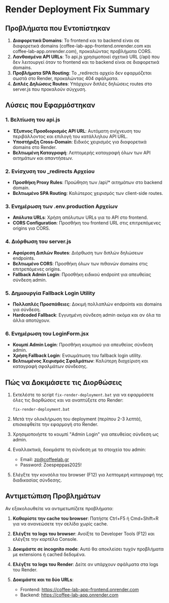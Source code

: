 # Render Deployment Fix Summary

## Προβλήματα που Εντοπίστηκαν

1. **Διαφορετικά Domains**: Το frontend και το backend είναι σε διαφορετικά domains (coffee-lab-app-frontend.onrender.com και coffee-lab-app.onrender.com), προκαλώντας προβλήματα CORS.
2. **Λανθασμένα API URLs**: Το api.js χρησιμοποιεί σχετικό URL (/api) που δεν λειτουργεί όταν το frontend και το backend είναι σε διαφορετικά domains.
3. **Προβλήματα SPA Routing**: Το _redirects αρχείο δεν εφαρμόζεται σωστά στο Render, προκαλώντας 404 σφάλματα.
4. **Διπλές Δηλώσεις Routes**: Υπάρχουν διπλές δηλώσεις routes στο server.js που προκαλούν σύγχυση.

## Λύσεις που Εφαρμόστηκαν

### 1. Βελτίωση του api.js

- **Έξυπνος Προσδιορισμός API URL**: Αυτόματη ανίχνευση του περιβάλλοντος και επιλογή του κατάλληλου API URL.
- **Υποστήριξη Cross-Domain**: Ειδικός χειρισμός για διαφορετικά domains στο Render.
- **Βελτιωμένη Καταγραφή**: Λεπτομερής καταγραφή όλων των API αιτημάτων και απαντήσεων.

### 2. Ενίσχυση του _redirects Αρχείου

- **Προσθήκη Proxy Rules**: Προώθηση των /api/* αιτημάτων στο backend domain.
- **Βελτιωμένο SPA Routing**: Καλύτερος χειρισμός των client-side routes.

### 3. Ενημέρωση των .env.production Αρχείων

- **Απόλυτα URLs**: Χρήση απόλυτων URLs για το API στο frontend.
- **CORS Configuration**: Προσθήκη του frontend URL στις επιτρεπόμενες origins για CORS.

### 4. Διόρθωση του server.js

- **Αφαίρεση Διπλών Routes**: Διόρθωση των διπλών δηλώσεων endpoints.
- **Βελτιωμένο CORS**: Προσθήκη όλων των πιθανών domains στις επιτρεπόμενες origins.
- **Fallback Admin Login**: Προσθήκη ειδικού endpoint για απευθείας σύνδεση admin.

### 5. Δημιουργία Fallback Login Utility

- **Πολλαπλές Προσπάθειες**: Δοκιμή πολλαπλών endpoints και domains για σύνδεση.
- **Hardcoded Fallback**: Εγγυημένη σύνδεση admin ακόμα και αν όλα τα άλλα αποτύχουν.

### 6. Ενημέρωση του LoginForm.jsx

- **Κουμπί Admin Login**: Προσθήκη κουμπιού για απευθείας σύνδεση admin.
- **Χρήση Fallback Login**: Ενσωμάτωση του fallback login utility.
- **Βελτιωμένος Χειρισμός Σφαλμάτων**: Καλύτερη διαχείριση και καταγραφή σφαλμάτων σύνδεσης.

## Πώς να Δοκιμάσετε τις Διορθώσεις

1. Εκτελέστε το script `fix-render-deployment.bat` για να εφαρμόσετε όλες τις διορθώσεις και να αναπτύξετε στο Render:
   ```
   fix-render-deployment.bat
   ```

2. Μετά την ολοκλήρωση του deployment (περίπου 2-3 λεπτά), επισκεφθείτε την εφαρμογή στο Render.

3. Χρησιμοποιήστε το κουμπί "Admin Login" για απευθείας σύνδεση ως admin.

4. Εναλλακτικά, δοκιμάστε τη σύνδεση με τα στοιχεία του admin:
   - Email: zp@coffeelab.gr
   - Password: Zoespeppas2025!

5. Ελέγξτε την κονσόλα του browser (F12) για λεπτομερή καταγραφή της διαδικασίας σύνδεσης.

## Αντιμετώπιση Προβλημάτων

Αν εξακολουθείτε να αντιμετωπίζετε προβλήματα:

1. **Καθαρίστε την cache του browser**: Πατήστε Ctrl+F5 ή Cmd+Shift+R για να ανανεώσετε την σελίδα χωρίς cache.

2. **Ελέγξτε τα logs του browser**: Ανοίξτε τα Developer Tools (F12) και ελέγξτε την καρτέλα Console.

3. **Δοκιμάστε σε incognito mode**: Αυτό θα αποκλείσει τυχόν προβλήματα με extensions ή cached δεδομένα.

4. **Ελέγξτε τα logs του Render**: Δείτε αν υπάρχουν σφάλματα στα logs του Render.

5. **Δοκιμάστε και τα δύο URLs**:
   - Frontend: https://coffee-lab-app-frontend.onrender.com
   - Backend: https://coffee-lab-app.onrender.com
